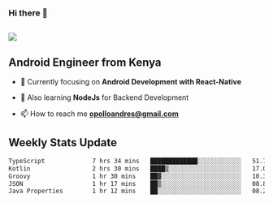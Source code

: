 ### Hi there 👋
<h2 align="left"><img src="https://readme-typing-svg.herokuapp.com?color=000000&lines=I'm+Andrew+Opollo😊;Welcome+to+my+Github😜"> </h2>

## Android Engineer from Kenya


- 🌱 Currently focusing on **Android Development with React-Native**

- 🔭 Also learning **NodeJs** for Backend Development

- 📫 How to reach me **opolloandres@gmail.com**


## Weekly Stats Update
<!--START_SECTION:waka-->

```txt
TypeScript             7 hrs 34 mins   █████████████░░░░░░░░░░░░   51.70 %
Kotlin                 2 hrs 30 mins   ████▒░░░░░░░░░░░░░░░░░░░░   17.08 %
Groovy                 1 hr 30 mins    ██▓░░░░░░░░░░░░░░░░░░░░░░   10.34 %
JSON                   1 hr 17 mins    ██▒░░░░░░░░░░░░░░░░░░░░░░   08.80 %
Java Properties        1 hr 12 mins    ██░░░░░░░░░░░░░░░░░░░░░░░   08.22 %
```

<!--END_SECTION:waka-->



